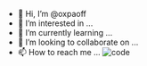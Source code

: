 - 👋 Hi, I’m @oxpaoff
- 👀 I’m interested in ...
- 🌱 I’m currently learning ...
- 💞️ I’m looking to collaborate on ...
- 📫 How to reach me ...
![code](https://user-images.githubusercontent.com/75262818/146362063-506e475a-67b1-40db-b3f8-4b17add9c44f.gif)

<!---
oxpaoff/oxpaoff is a ✨ special ✨ repository because its `README.md` (this file) appears on your GitHub profile.
You can click the Preview link to take a look at your changes.
--->
